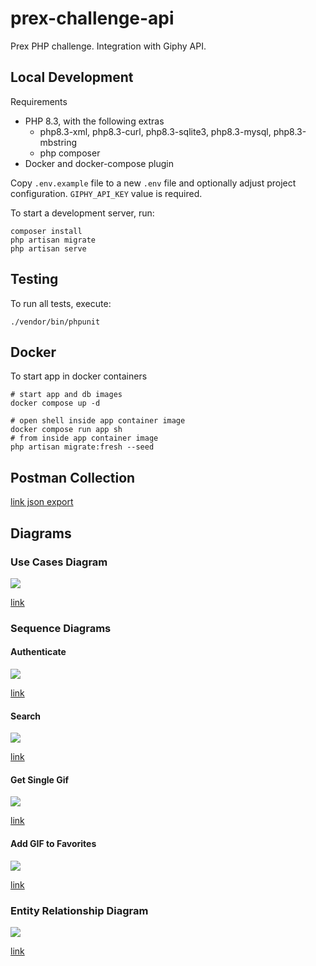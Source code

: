 # prex-challenge-api

Prex PHP challenge. Integration with Giphy API.

## Local Development

Requirements

- PHP 8.3, with the following extras
  - php8.3-xml, php8.3-curl, php8.3-sqlite3, php8.3-mysql, php8.3-mbstring
  - php composer
- Docker and docker-compose plugin

Copy `.env.example` file to a new `.env` file and optionally adjust project configuration. `GIPHY_API_KEY` value is required.

To start a development server, run: 

```shell
composer install
php artisan migrate
php artisan serve
```

## Testing

To run all tests, execute:

```shell
./vendor/bin/phpunit
```

## Docker

To start app in docker containers

```shell
# start app and db images
docker compose up -d

# open shell inside app container image
docker compose run app sh
# from inside app container image
php artisan migrate:fresh --seed
```

## Postman Collection

[link json export](https://github.com/tehuel/prex-challenge-api/raw/main/.github/prex-challenge-api.postman_collection.json)

## Diagrams

### Use Cases Diagram

![](https://github.com/tehuel/prex-challenge-api/blob/main/.github/prex-use-case.drawio.png?raw=true)

[link](https://github.com/tehuel/prex-challenge-api/blob/main/.github/prex-use-case.drawio.png)

### Sequence Diagrams

#### Authenticate

![](https://github.com/tehuel/prex-challenge-api/blob/main/.github/prex-seq-auth.drawio.png?raw=true)

[link](https://github.com/tehuel/prex-challenge-api/blob/main/.github/prex-seq-auth.drawio.png)

#### Search

![](https://github.com/tehuel/prex-challenge-api/blob/main/.github/prex-seq-search.drawio.png?raw=true)

[link](https://github.com/tehuel/prex-challenge-api/blob/main/.github/prex-seq-search.drawio.png)

#### Get Single Gif

![](https://github.com/tehuel/prex-challenge-api/blob/main/.github/prex-seq-get.drawio.png?raw=true)

[link](https://github.com/tehuel/prex-challenge-api/blob/main/.github/prex-seq-get.drawio.png)

#### Add GIF to Favorites

![](https://github.com/tehuel/prex-challenge-api/blob/main/.github/prex-seq-fav.drawio.png?raw=true)

[link](https://github.com/tehuel/prex-challenge-api/blob/main/.github/prex-seq-fav.drawio.png)

### Entity Relationship Diagram

![](https://github.com/tehuel/prex-challenge-api/blob/main/.github/prex-erd.drawio.png?raw=true)

[link](https://github.com/tehuel/prex-challenge-api/blob/main/.github/prex-erd.drawio.png)

